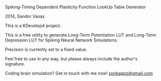 Spiking-Timing Dependent Plasticity Function LookUp Table Generator 

2014, Sandor Vasas

This is a KDevelop4 project.

This is a free utility to generate Long-Term Potentiation LUT and Long-Term Depression LUT
for Spiking Neural Network Simulations.

Precision is currently set to a fixed value.

Feel free to use in any way, but please always include the author's signature.



Coding brain simulation? Get in touch with me now!
sonkappz@gmail.com
